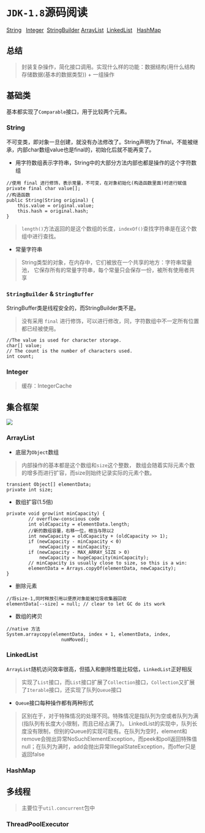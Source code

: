 # `JDK-1.8`源码阅读
[String](#String) &nbsp; [Integer](#Integer) &nbsp;[StringBuilder](#StringBuilder)
[ArrayList](#ArrayList) &nbsp;[LinkedList](#LinkedList) &nbsp; [HashMap](#HashMap)
## 总结
> 封装复杂操作，简化接口调用。实现什么样的功能：数据结构(用什么结构存储数据(基本的数据类型)) + 一组操作
## 基础类
基本都实现了`Comparable`接口，用于比较两个元素。
### String
不可变类，即对象一旦创建，就没有办法修改了。String声明为了final，不能被继承，内部char数组value也是final的，初始化后就不能再变了。
- 用字符数组表示字符串，String中的大部分方法内部也都是操作的这个字符数组
```text
//使用 final 进行修饰，表示常量，不可变，在对象初始化(构造函数里面)时进行赋值
private final char value[];
//构造函数
public String(String original) {
    this.value = original.value;
    this.hash = original.hash;
}
```
> `length()`方法返回的是这个数组的长度，`indexOf()`查找字符串是在这个数组中进行查找。
- 常量字符串
> String类型的对象，在内存中，它们被放在一个共享的地方：字符串常量池，
它保存所有的常量字符串，每个常量只会保存一份，被所有使用者共享
### `StringBuilder` & `StringBuffer`
StringBuffer类是线程安全的，而StringBuilder类不是。
> 没有采用 `final` 进行修饰，可以进行修改，同，字符数组中不一定所有位置都已经被使用。
```text
//The value is used for character storage.
char[] value;
// The count is the number of characters used.
int count;
```
### Integer
> 缓存：IntegerCache
## 集合框架
<img src="https://p6-juejin.byteimg.com/tos-cn-i-k3u1fbpfcp/d20706cc84b7421daa747c1566bde4a5~tplv-k3u1fbpfcp-watermark.image">

### ArrayList
- 底层为`Object`数组
> 内部操作的基本都是这个数组和`size`这个整数，
数组会随着实际元素个数的增多而进行扩容，而size则始终记录实际的元素个数。
```test
transient Object[] elementData; 
private int size;
```
- 数组扩容(1.5倍)
```text
private void grow(int minCapacity) {
        // overflow-conscious code
        int oldCapacity = elementData.length;
        //新的数组容量，右移一位，相当与除以2
        int newCapacity = oldCapacity + (oldCapacity >> 1);
        if (newCapacity - minCapacity < 0)
            newCapacity = minCapacity;
        if (newCapacity - MAX_ARRAY_SIZE > 0)
            newCapacity = hugeCapacity(minCapacity);
        // minCapacity is usually close to size, so this is a win:
        elementData = Arrays.copyOf(elementData, newCapacity);
}
```
- 删除元素
```text
//将size-1,同时释放引用以便原对象能被垃圾收集器回收
elementData[--size] = null; // clear to let GC do its work
```
- 数组的拷贝
```text
//native 方法
System.arraycopy(elementData, index + 1, elementData, index,
                    numMoved);
```
### LinkedList
`ArrayList`随机访问效率很高，但插入和删除性能比较低，`LinkedList`正好相反
> 实现了`List`接口，而`List`接口扩展了`Collection`接口，`Collection`又扩展了`Iterable`接口，还实现了队列`Queue`接口
- `Queue`接口每种操作都有两种形式
> 区别在于，对于特殊情况的处理不同。特殊情况是指队列为空或者队列为满(指队列有长度大小限制，而且已经占满了)。
LinkedList的实现中，队列长度没有限制，但别的Queue的实现可能有。在队列为空时，element和remove会抛出异常NoSuchElementException，而peek和poll返回特殊值null；在队列为满时，add会抛出异常IllegalStateException，而offer只是返回false
### HashMap
## 多线程
> 主要位于`util.concurrent`包中
### ThreadPoolExecutor